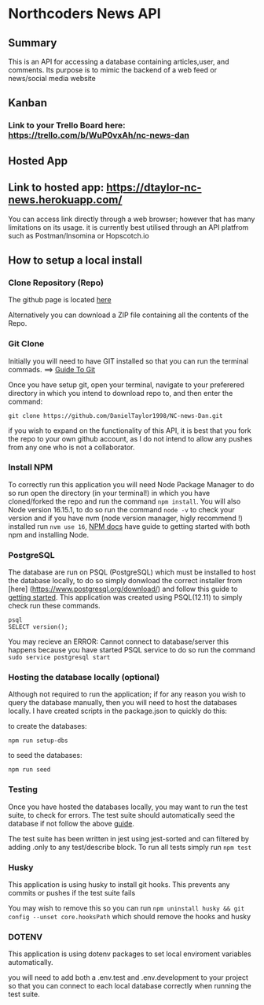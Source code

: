 # Northcoders News API

## Summary

This is an API for accessing a database containing articles,user, and comments. Its purpose is to mimic the backend of a web feed or news/social media website




## Kanban

### Link to your Trello Board here: https://trello.com/b/WuP0vxAh/nc-news-dan

## Hosted App

## Link to hosted app: https://dtaylor-nc-news.herokuapp.com/

You can access link directly through a web browser; however that has many limitations on its usage. it is currently best utilised through an API platfrom such as Postman/Insomina or Hopscotch.io

## How to setup a local install

### Clone Repository (Repo)

The github page is located [here](https://github.com/DanielTaylor1998/NC-news-Dan) 

Alternatively you can download a ZIP file containing all the contents of the Repo.

### Git Clone

Initially you will need to have GIT installed so that you can run the terminal commads. ==> [Guide To Git](https://git-scm.com/book/en/v2/Getting-Started-Installing-Git)

Once you have setup git, open your terminal, navigate to your preferered directory in which you intend to download repo to, and then enter the command: 

```
git clone https://github.com/DanielTaylor1998/NC-news-Dan.git
```

if you wish to expand on the functionality of this API, it is best that you fork the repo to your own github account, as I do not intend to allow any pushes from any one who is not a collaborator.

### Install NPM

To correctly run this application you will need Node Package Manager to do so run open the directory (in your terminal!) in which you have cloned/forked the repo and run the command `npm install`. You will also Node version 16.15.1, to do so run the command `node -v` to check your version and if you have nvm (node version manager, higly recommend !) installed run `nvm use 16`, [NPM docs](https://docs.npmjs.com/downloading-and-installing-node-js-and-npm) have guide to getting started with both npm and installing Node.

### PostgreSQL

The database are run on PSQL (PostgreSQL) which must be installed to host the database locally, to do so simply donwload the correct installer from [here] (https://www.postgresql.org/download/) and follow this guide to [getting started](https://www.postgresql.org/docs/current/tutorial-start.html). This application was created using PSQL(12.11) to simply check run these commands.

```
psql
SELECT version();
```

You may recieve an ERROR: Cannot connect to database/server this happens because you have started PSQL service to do so run the command `sudo service postgresql start`

### Hosting the database locally (optional)

Although not required to run the application; if for any reason you wish to query the database manually, then you will need to host the databases locally. I have created scripts in the package.json to quickly do this:

to create the databases: 

```
npm run setup-dbs
```

to seed the databases: 

```
npm run seed
```

### Testing

Once you have hosted the databases locally, you may want to run the test suite, to check for errors. The test suite should automatically seed the database if not follow the above [guide](https://github.com/DanielTaylor1998/NC-news-Dan#testing).

The test suite has been written in jest using jest-sorted and can filtered by adding .only to any test/describe block. To run all tests simply run `npm test`

### Husky

This application is using husky to install git hooks. This prevents any commits or pushes if the test suite fails

You may wish to remove this so you can run `npm uninstall husky && git config --unset core.hooksPath` which should remove the hooks and husky

### DOTENV

This application is using dotenv packages to set local enviroment variables automatically.

you will need to add both a .env.test and .env.development to your project so that you can connect to each local database correctly when running the test suite.
